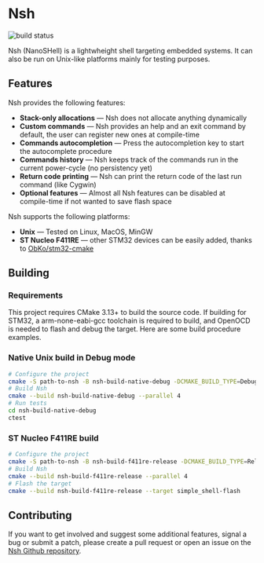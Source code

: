 # Nsh
![build status](https://github.com/juliencombattelli/nsh/workflows/Build%20&%20Tests/badge.svg)

Nsh (NanoSHell) is a lightwheight shell targeting embedded systems.
It can also be run on Unix-like platforms mainly for testing purposes.

## Features

Nsh provides the following features:
- **Stack-only allocations** — Nsh does not allocate anything dynamically
- **Custom commands** — Nsh provides an help and an exit command by default, the user can register new ones at compile-time
- **Commands autocompletion** — Press the autocompletion key to start the autocomplete procedure
- **Commands history** — Nsh keeps track of the commands run in the current power-cycle (no persistency yet)
- **Return code printing** — Nsh can print the return code of the last run command (like Cygwin)
- **Optional features** — Almost all Nsh features can be disabled at compile-time if not wanted to save flash space

Nsh supports the following platforms:
- **Unix** — Tested on Linux, MacOS, MinGW
- **ST Nucleo F411RE** — other STM32 devices can be easily added, thanks to [ObKo/stm32-cmake](https://github.com/ObKo/stm32-cmake)

## Building

### Requirements

This project requires CMake 3.13+ to build the source code.
If building for STM32, a arm-none-eabi-gcc toolchain is required to build, and OpenOCD is needed to flash and debug the target.
Here are some build procedure examples.

### Native Unix build in Debug mode

```bash
# Configure the project
cmake -S path-to-nsh -B nsh-build-native-debug -DCMAKE_BUILD_TYPE=Debug
# Build Nsh
cmake --build nsh-build-native-debug --parallel 4
# Run tests
cd nsh-build-native-debug
ctest
```

### ST Nucleo F411RE build

```bash
# Configure the project
cmake -S path-to-nsh -B nsh-build-f411re-release -DCMAKE_BUILD_TYPE=Release -DCMAKE_TOOLCHAIN_FILE=cmake/Toolchains/Stm32Gcc.cmake -DSTM32_TOOLCHAIN_PATH=/tmp/gcc-arm-none-eabi -DNSH_STM32_TARGET=Stm32NucleoF411RE
# Build Nsh
cmake --build nsh-build-f411re-release --parallel 4
# Flash the target
cmake --build nsh-build-f411re-release --target simple_shell-flash
```

## Contributing

If you want to get involved and suggest some additional features, signal a bug or submit a patch, please create a pull request or open an issue on the [Nsh Github repository](https://github.com/juliencombattelli/nsh).
